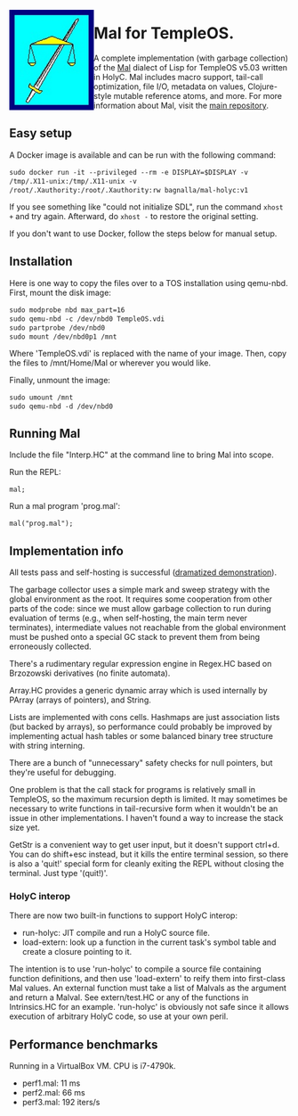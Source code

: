<a href="TempleOS"><img src="TOS_logo.png" align="left" height="180" ></a>
# Mal for TempleOS.
A complete implementation (with garbage collection) of the [Mal](https://github.com/kanaka/mal)
dialect of Lisp for TempleOS v5.03 written in HolyC.
Mal includes macro support, tail-call optimization, file I/O, metadata on values,
Clojure-style mutable reference atoms, and more. For more information about Mal,
visit the [main repository](https://github.com/kanaka/mal).
<br>

## Easy setup

A Docker image is available and can be run with the following command:

```
sudo docker run -it --privileged --rm -e DISPLAY=$DISPLAY -v /tmp/.X11-unix:/tmp/.X11-unix -v /root/.Xauthority:/root/.Xauthority:rw bagnalla/mal-holyc:v1
```

If you see something like "could not initialize SDL", run the command `xhost +`
and try again. Afterward, do `xhost -` to restore the original setting.

If you don't want to use Docker, follow the steps below for manual setup.

## Installation

Here is one way to copy the files over to a TOS installation using qemu-nbd.
First, mount the disk image:
```
sudo modprobe nbd max_part=16
sudo qemu-nbd -c /dev/nbd0 TempleOS.vdi
sudo partprobe /dev/nbd0
sudo mount /dev/nbd0p1 /mnt
```

Where 'TempleOS.vdi' is replaced with the name of your image.
Then, copy the files to /mnt/Home/Mal or wherever you would like.

Finally, unmount the image:
```
sudo umount /mnt
sudo qemu-nbd -d /dev/nbd0
```

## Running Mal

Include the file "Interp.HC" at the command line to bring Mal into scope.

Run the REPL:
```
mal;
```

Run a mal program 'prog.mal':
```
mal("prog.mal");
```

## Implementation info

All tests pass and self-hosting is successful
([dramatized demonstration](https://www.youtube.com/watch?v=tbr-j2_zhgU)).

The garbage collector uses a simple mark and sweep strategy with the
global environment as the root. It requires some cooperation from
other parts of the code: since we must allow garbage collection to run
during evaluation of terms (e.g., when self-hosting, the main term
never terminates), intermediate values not reachable from the global
environment must be pushed onto a special GC stack to prevent them
from being erroneously collected.

There's a rudimentary regular expression engine in Regex.HC based on
Brzozowski derivatives (no finite automata).

Array.HC provides a generic dynamic array which is used internally by
PArray (arrays of pointers), and String.

Lists are implemented with cons cells. Hashmaps are just association
lists (but backed by arrays), so performance could probably be
improved by implementing actual hash tables or some balanced binary
tree structure with string interning.

There are a bunch of "unnecessary" safety checks for null pointers,
but they're useful for debugging.

One problem is that the call stack for programs is relatively small in
TempleOS, so the maximum recursion depth is limited. It may sometimes
be necessary to write functions in tail-recursive form when it
wouldn't be an issue in other implementations. I haven't found a way
to increase the stack size yet.

GetStr is a convenient way to get user input, but it doesn't support
ctrl+d. You can do shift+esc instead, but it kills the entire terminal
session, so there is also a 'quit!' special form for cleanly exiting
the REPL without closing the terminal. Just type '(quit!)'.

### HolyC interop

There are now two built-in functions to support HolyC interop:
* run-holyc: JIT compile and run a HolyC source file.
* load-extern: look up a function in the current task's symbol table and create a closure pointing to it.

The intention is to use 'run-holyc' to compile a source file
containing function definitions, and then use 'load-extern' to reify
them into first-class Mal values. An external function must take a
list of Malvals as the argument and return a Malval. See
extern/test.HC or any of the functions in Intrinsics.HC for an
example. 'run-holyc' is obviously not safe since it allows execution
of arbitrary HolyC code, so use at your own peril.

## Performance benchmarks
Running in a VirtualBox VM. CPU is i7-4790k.
- perf1.mal: 11 ms
- perf2.mal: 66 ms
- perf3.mal: 192 iters/s
